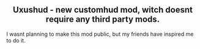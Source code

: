 <h2 align="center">Uxushud - new customhud mod, witch doesnt require any third party mods.</h2>

<p>I wasnt planning to make this mod public, but my friends have inspired me to do it.</p>
